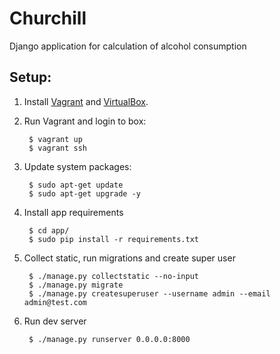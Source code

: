 Churchill
==========================================================

Django application for calculation of alcohol consumption


Setup:
----------------------------------------------------------

1. Install [Vagrant](https://www.vagrantup.com/downloads.html) and [VirtualBox](https://www.virtualbox.org/wiki/Downloads).

2. Run Vagrant and login to box:

        $ vagrant up
        $ vagrant ssh

3. Update system packages:

        $ sudo apt-get update
        $ sudo apt-get upgrade -y

4. Install app requirements

        $ cd app/
        $ sudo pip install -r requirements.txt
        
5. Collect static, run migrations and create super user

        $ ./manage.py collectstatic --no-input
        $ ./manage.py migrate
        $ ./manage.py createsuperuser --username admin --email admin@test.com
    
6. Run dev server

        $ ./manage.py runserver 0.0.0.0:8000